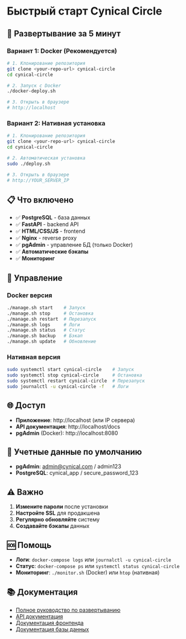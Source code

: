 # Быстрый старт Cynical Circle

## 🚀 Развертывание за 5 минут

### Вариант 1: Docker (Рекомендуется)

```bash
# 1. Клонирование репозитория
git clone <your-repo-url> cynical-circle
cd cynical-circle

# 2. Запуск с Docker
./docker-deploy.sh

# 3. Открыть в браузере
# http://localhost
```

### Вариант 2: Нативная установка

```bash
# 1. Клонирование репозитория
git clone <your-repo-url> cynical-circle
cd cynical-circle

# 2. Автоматическая установка
sudo ./deploy.sh

# 3. Открыть в браузере
# http://YOUR_SERVER_IP
```

## 📋 Что включено

- ✅ **PostgreSQL** - база данных
- ✅ **FastAPI** - backend API
- ✅ **HTML/CSS/JS** - frontend
- ✅ **Nginx** - reverse proxy
- ✅ **pgAdmin** - управление БД (только Docker)
- ✅ **Автоматические бэкапы**
- ✅ **Мониторинг**

## 🔧 Управление

### Docker версия
```bash
./manage.sh start    # Запуск
./manage.sh stop     # Остановка
./manage.sh restart  # Перезапуск
./manage.sh logs     # Логи
./manage.sh status   # Статус
./manage.sh backup   # Бэкап
./manage.sh update   # Обновление
```

### Нативная версия
```bash
sudo systemctl start cynical-circle    # Запуск
sudo systemctl stop cynical-circle     # Остановка
sudo systemctl restart cynical-circle  # Перезапуск
sudo journalctl -u cynical-circle -f   # Логи
```

## 🌐 Доступ

- **Приложение**: http://localhost (или IP сервера)
- **API документация**: http://localhost/docs
- **pgAdmin** (Docker): http://localhost:8080

## 🔑 Учетные данные по умолчанию

- **pgAdmin**: admin@cynical.com / admin123
- **PostgreSQL**: cynical_app / secure_password_123

## ⚠️ Важно

1. **Измените пароли** после установки
2. **Настройте SSL** для продакшена
3. **Регулярно обновляйте** систему
4. **Создавайте бэкапы** данных

## 🆘 Помощь

- **Логи**: `docker-compose logs` или `journalctl -u cynical-circle`
- **Статус**: `docker-compose ps` или `systemctl status cynical-circle`
- **Мониторинг**: `./monitor.sh` (Docker) или `htop` (нативная)

## 📚 Документация

- [Полное руководство по развертыванию](DEPLOYMENT_GUIDE.md)
- [API документация](API_DOCUMENTATION.md)
- [Документация фронтенда](FRONTEND_FLOW_DOCUMENTATION.md)
- [Документация базы данных](database/README.md)
